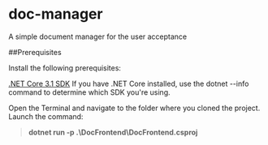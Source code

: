 # doc-manager
A simple document manager for the user acceptance

##Prerequisites

Install the following prerequisites:

[.NET Core 3.1 SDK](https://dotnet.microsoft.com/download)
If you have .NET Core installed, use the dotnet --info command to determine which SDK you're using.

Open the Terminal and navigate to the folder where you cloned the project.
Launch the command:

> **dotnet run -p .\DocFrontend\DocFrontend.csproj**
